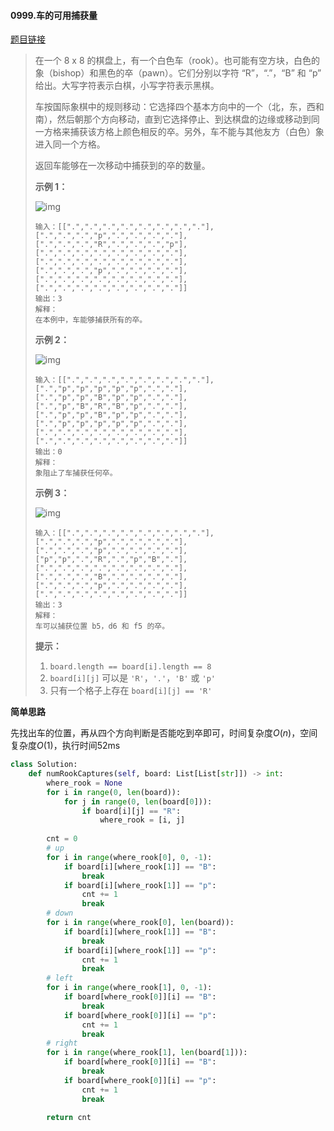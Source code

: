 #### 0999.车的可用捕获量

[题目链接](https://leetcode-cn.com/problems/available-captures-for-rook)

> 在一个 8 x 8 的棋盘上，有一个白色车（rook）。也可能有空方块，白色的象（bishop）和黑色的卒（pawn）。它们分别以字符 “R”，“.”，“B” 和 “p” 给出。大写字符表示白棋，小写字符表示黑棋。
>
> 车按国际象棋中的规则移动：它选择四个基本方向中的一个（北，东，西和南），然后朝那个方向移动，直到它选择停止、到达棋盘的边缘或移动到同一方格来捕获该方格上颜色相反的卒。另外，车不能与其他友方（白色）象进入同一个方格。
>
> 返回车能够在一次移动中捕获到的卒的数量。
>  
>
> **示例 1：**
>
> ![img](https://assets.leetcode-cn.com/aliyun-lc-upload/uploads/2019/02/23/1253_example_1_improved.PNG)
>
> ```
> 输入：[[".",".",".",".",".",".",".","."],[".",".",".","p",".",".",".","."],[".",".",".","R",".",".",".","p"],[".",".",".",".",".",".",".","."],[".",".",".",".",".",".",".","."],[".",".",".","p",".",".",".","."],[".",".",".",".",".",".",".","."],[".",".",".",".",".",".",".","."]]
> 输出：3
> 解释：
> 在本例中，车能够捕获所有的卒。
> ```
>
> **示例 2：**
>
> ![img](https://assets.leetcode-cn.com/aliyun-lc-upload/uploads/2019/02/23/1253_example_2_improved.PNG)
>
> ```
> 输入：[[".",".",".",".",".",".",".","."],[".","p","p","p","p","p",".","."],[".","p","p","B","p","p",".","."],[".","p","B","R","B","p",".","."],[".","p","p","B","p","p",".","."],[".","p","p","p","p","p",".","."],[".",".",".",".",".",".",".","."],[".",".",".",".",".",".",".","."]]
> 输出：0
> 解释：
> 象阻止了车捕获任何卒。
> ```
>
> **示例 3：**
>
> ![img](https://assets.leetcode-cn.com/aliyun-lc-upload/uploads/2019/02/23/1253_example_3_improved.PNG)
>
> ```
> 输入：[[".",".",".",".",".",".",".","."],[".",".",".","p",".",".",".","."],[".",".",".","p",".",".",".","."],["p","p",".","R",".","p","B","."],[".",".",".",".",".",".",".","."],[".",".",".","B",".",".",".","."],[".",".",".","p",".",".",".","."],[".",".",".",".",".",".",".","."]]
> 输出：3
> 解释： 
> 车可以捕获位置 b5，d6 和 f5 的卒。
> ```
>
>  
>
> **提示：**
>
> 1. `board.length == board[i].length == 8`
> 2. `board[i][j]` 可以是 `'R'`，`'.'`，`'B'` 或 `'p'`
> 3. 只有一个格子上存在 `board[i][j] == 'R'`

**简单思路**

先找出车的位置，再从四个方向判断是否能吃到卒即可，时间复杂度$O(n)$，空间复杂度$O(1)$，执行时间52ms

```python
class Solution:
    def numRookCaptures(self, board: List[List[str]]) -> int:
        where_rook = None
        for i in range(0, len(board)):
            for j in range(0, len(board[0])):
                if board[i][j] == "R":
                    where_rook = [i, j]
        
        cnt = 0
        # up
        for i in range(where_rook[0], 0, -1):
            if board[i][where_rook[1]] == "B":
                break
            if board[i][where_rook[1]] == "p":
                cnt += 1
                break
        # down
        for i in range(where_rook[0], len(board)):
            if board[i][where_rook[1]] == "B":
                break
            if board[i][where_rook[1]] == "p":
                cnt += 1
                break
        # left
        for i in range(where_rook[1], 0, -1):
            if board[where_rook[0]][i] == "B":
                break
            if board[where_rook[0]][i] == "p":
                cnt += 1
                break
        # right
        for i in range(where_rook[1], len(board[1])):
            if board[where_rook[0]][i] == "B":
                break
            if board[where_rook[0]][i] == "p":
                cnt += 1
                break
        
        return cnt
```


